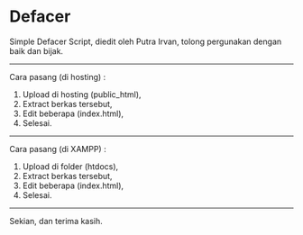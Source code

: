 # Defacer
Simple Defacer Script, diedit oleh Putra Irvan, tolong pergunakan dengan baik dan bijak.

---

Cara pasang (di hosting) :
1. Upload di hosting (public_html),
2. Extract berkas tersebut,
3. Edit beberapa (index.html),
4. Selesai.

---

Cara pasang (di XAMPP) :
1. Upload di folder (htdocs),
2. Extract berkas tersebut,
3. Edit beberapa (index.html),
4. Selesai.

---

Sekian, dan terima kasih.
